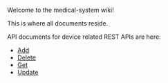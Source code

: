 Welcome to the medical-system wiki!

This is where all documents reside.

API documents for device related REST APIs are here:

- [Add](API%20Documents/Device/add)
- [Delete](API%20Documents/Device/delete)
- [Get](API%20Documents/Device/get)
- [Update](API%20Documents/Device/update)